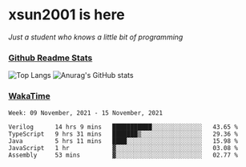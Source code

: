 # xsun2001 is here

*Just a student who knows a little bit of programming*

### [Github Readme Stats](https://github.com/anuraghazra/github-readme-stats)

![Top Langs](https://github-readme-stats.vercel.app/api/top-langs/?username=xsun2001&layout=compact&theme=radical) ![Anurag's GitHub stats](https://github-readme-stats.vercel.app/api?username=xsun2001&show_icons=true&theme=radical)

### [WakaTime](https://wakatime.com)

<!--START_SECTION:waka-->
```text
Week: 09 November, 2021 - 15 November, 2021

Verilog      14 hrs 9 mins   ███████████░░░░░░░░░░░░░░   43.65 % 
TypeScript   9 hrs 31 mins   ███████▒░░░░░░░░░░░░░░░░░   29.36 % 
Java         5 hrs 11 mins   ████░░░░░░░░░░░░░░░░░░░░░   15.98 % 
JavaScript   1 hr            ▓░░░░░░░░░░░░░░░░░░░░░░░░   03.08 % 
Assembly     53 mins         ▓░░░░░░░░░░░░░░░░░░░░░░░░   02.77 % 
```
<!--END_SECTION:waka-->

